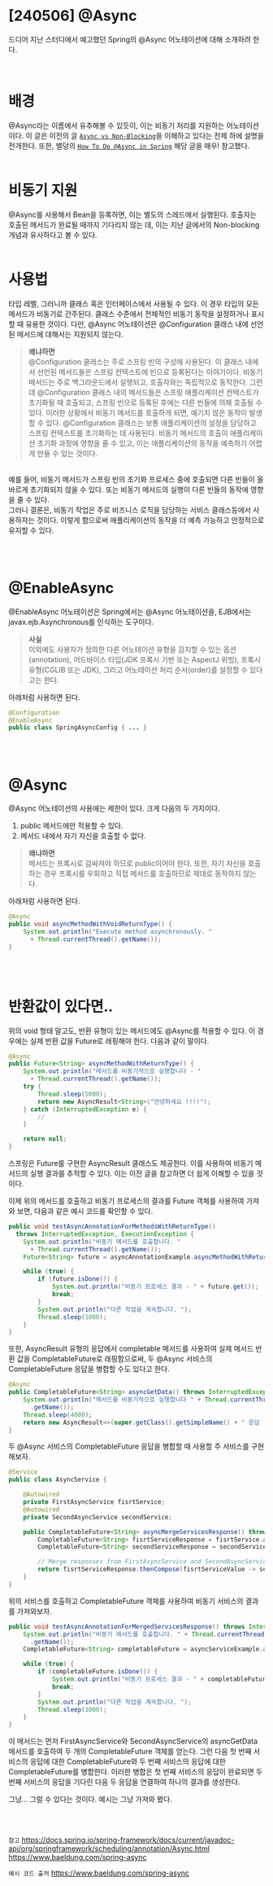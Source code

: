 # [240506] @Async

드디어 지난 스터디에서 예고했던 Spring의 @Async 어노테이션에 대해 소개하려 한다.

</br>

# 배경

@Async라는 이름에서 유추해볼 수 있듯이, 이는 비동기 처리를 지원하는 어노테이션이다. 이 글은 이전의 글 [`Async vs Non-Blocking`](https://velog.io/@gangjjang5/Springboot-TIL-Async-vs-Non-Blocking)을 이해하고 있다는 전제 하에 설명을 전개한다. 또한, 밸덩의 [`How To Do @Async in Spring`](https://www.baeldung.com/spring-async) 해당 글을 매우! 참고했다.
</br></br>

# 비동기 지원

@Async를 사용해서 Bean을 등록하면, 이는 별도의 스레드에서 실행된다. 호출자는 호출된 메서드가 완료될 때까지 기다리지 않는 데, 이는 지난 글에서의 Non-blocking 개념과 유사하다고 볼 수 있다.
</br></br>

# 사용법

타입 레벨, 그러니까 클래스 혹은 인터페이스에서 사용될 수 있다. 이 경우 타입의 모든 메서드가 비동기로 간주된다. 클래스 수준에서 전체적인 비동기 동작을 설정하거나 표시할 때 유용한 것이다. 다만, @Async 어노테이션은 @Configuration 클래스 내에 선언된 메서드에 대해서는 지원되지 않는다.

> **왜냐하면**</br>
@Configuration 클래스는 주로 스프링 빈의 구성에 사용된다. 이 클래스 내에서 선언된 메서드들은 스프링 컨텍스트에 빈으로 등록된다는 이야기이다.
비동기 메서드는 주로 백그라운드에서 실행되고, 호출자와는 독립적으로 동작한다. 그런데 @Configuration 클래스 내의 메서드들은 스프링 애플리케이션 컨텍스트가 초기화될 때 호출되고, 스프링 빈으로 등록된 후에는 다른 빈들에 의해 호출될 수 있다. 이러한 상황에서 비동기 메서드를 호출하게 되면, 예기치 않은 동작이 발생할 수 있다.
@Configuration 클래스는 보통 애플리케이션의 설정을 담당하고 스프링 컨텍스트를 초기화하는 데 사용된다. 비동기 메서드의 호출이 애플리케이션 초기화 과정에 영향을 줄 수 있고, 이는 애플리케이션의 동작을 예측하기 어렵게 만들 수 있는 것이다.
</br>
예를 들어, 비동기 메서드가 스프링 빈의 초기화 프로세스 중에 호출되면 다른 빈들이 올바르게 초기화되지 않을 수 있다. 또는 비동기 메서드의 실행이 다른 빈들의 동작에 영향을 줄 수 있다.
</br>
그러니 결론은, 비동기 작업은 주로 비즈니스 로직을 담당하는 서비스 클래스등에서 사용하자는 것이다. 이렇게 함으로써 애플리케이션의 동작을 더 예측 가능하고 안정적으로 유지할 수 있다.

</br></br>

# @EnableAsync

@EnableAsync 어노테이션은 Spring에서는 @Async 어노테이션을, EJB에서는 javax.ejb.Asynchronous를 인식하는 도구이다.

> **사실**</br>
이외에도 사용자가 정의한 다른 어노테이션 유형을 감지할 수 있는 옵션(annotation), 어드바이스 타입(JDK 프록시 기반 또는 AspectJ 위빙), 프록시 유형(CGLIB 또는 JDK), 그리고 어노테이션 처리 순서(order)를 설정할 수 있다고는 한다.

아래처럼 사용하면 된다.

```java
@Configuration
@EnableAsync
public class SpringAsyncConfig { ... }
```

</br></br>

# @Async

@Async 어노테이션의 사용에는 제한이 있다. 크게 다음의 두 가지이다.
1. public 메서드에만 적용할 수 있다.
2. 메서드 내에서 자기 자신을 호출할 수 없다.

> **왜냐하면**</br>
메서드는 프록시로 감싸져야 하므로 public이어야 한다. 또한, 자기 자신을 호출하는 경우 프록시를 우회하고 직접 메서드를 호출하므로 제대로 동작하지 않는다.

아래처럼 사용하면 된다.

```java
@Async
public void asyncMethodWithVoidReturnType() {
    System.out.println("Execute method asynchronously. " 
      + Thread.currentThread().getName());
}
```

</br></br>

# 반환값이 있다면..

위의 void 형태 말고도, 반환 유형이 있는 메서드에도 @Async를 적용할 수 있다. 이 경우에는 실제 반환 값을 Future로 래핑해야 한다. 다음과 같이 말이다.

```java
@Async
public Future<String> asyncMethodWithReturnType() {
    System.out.println("메서드를 비동기적으로 실행합니다 - " 
      + Thread.currentThread().getName());
    try {
        Thread.sleep(5000);
        return new AsyncResult<String>("안녕하세요 !!!!");
    } catch (InterruptedException e) {
        //
    }

    return null;
}
```

스프링은 Future를 구현한 AsyncResult 클래스도 제공한다. 이를 사용하여 비동기 메서드의 실행 결과를 추적할 수 있다. 이는 이전 글을 참고하면 더 쉽게 이해할 수 있을 것이다.

이제 위의 메서드를 호출하고 비동기 프로세스의 결과를 Future 객체를 사용하여 가져와 보면, 다음과 같은 예시 코드를 확인할 수 있다.

```java
public void testAsyncAnnotationForMethodsWithReturnType()
  throws InterruptedException, ExecutionException {
    System.out.println("비동기 메서드를 호출합니다. " 
      + Thread.currentThread().getName());
    Future<String> future = asyncAnnotationExample.asyncMethodWithReturnType();

    while (true) {
        if (future.isDone()) {
            System.out.println("비동기 프로세스 결과 - " + future.get());
            break;
        }
        System.out.println("다른 작업을 계속합니다. ");
        Thread.sleep(1000);
    }
}
```

또한, AsyncResult 유형의 응답에서 completable 메서드를 사용하여 실제 메서드 반환 값을 CompletableFuture로 래핑함으로써, 두 @Async 서비스의 CompletableFuture 응답을 병합할 수도 있다고 한다.

```java
@Async
public CompletableFuture<String> asyncGetData() throws InterruptedException {
    System.out.println("메서드를 비동기적으로 실행합니다 " + Thread.currentThread()
      .getName());
    Thread.sleep(4000);
    return new AsyncResult<>(super.getClass().getSimpleName() + " 응답 !!! ").completable();
}
```

두 @Async 서비스의 CompletableFuture 응답을 병합할 때 사용할 주 서비스를 구현해보자.

```java
@Service
public class AsyncService {

    @Autowired
    private FirstAsyncService fisrtService;
    @Autowired
    private SecondAsyncService secondService;

    public CompletableFuture<String> asyncMergeServicesResponse() throws InterruptedException {
        CompletableFuture<String> fisrtServiceResponse = fisrtService.asyncGetData();
        CompletableFuture<String> secondServiceResponse = secondService.asyncGetData();

        // Merge responses from FirstAsyncService and SecondAsyncService
        return fisrtServiceResponse.thenCompose(fisrtServiceValue -> secondServiceResponse.thenApply(secondServiceValue -> fisrtServiceValue + secondServiceValue));
    }
}
```

위의 서비스를 호출하고 CompletableFuture 객체를 사용하여 비동기 서비스의 결과를 가져와보자.

```java
public void testAsyncAnnotationForMergedServicesResponse() throws InterruptedException, ExecutionException {
    System.out.println("비동기 메서드를 호출합니다. " + Thread.currentThread()
      .getName());
    CompletableFuture<String> completableFuture = asyncServiceExample.asyncMergeServicesResponse();

    while (true) {
        if (completableFuture.isDone()) {
            System.out.println("비동기 프로세스 결과 - " + completableFuture.get());
            break;
        }
        System.out.println("다른 작업을 계속합니다. ");
        Thread.sleep(1000);
    }
}
```

이 메서드는 먼저 FirstAsyncService와 SecondAsyncService의 asyncGetData 메서드를 호출하여 두 개의 CompletableFuture 객체를 얻는다. 그런 다음 첫 번째 서비스의 응답에 대한 CompletableFuture와 두 번째 서비스의 응답에 대한 CompletableFuture를 병합한다. 이러한 병합은 첫 번째 서비스의 응답이 완료되면 두 번째 서비스의 응답을 기다린 다음 두 응답을 연결하여 하나의 결과를 생성한다.


그냥... 그럴 수 있다는 것이다. 예시는 그냥 가져와 봤다.

</br></br>

`참고`
https://docs.spring.io/spring-framework/docs/current/javadoc-api/org/springframework/scheduling/annotation/Async.html
https://www.baeldung.com/spring-async

`예시 코드 출처`
https://www.baeldung.com/spring-async